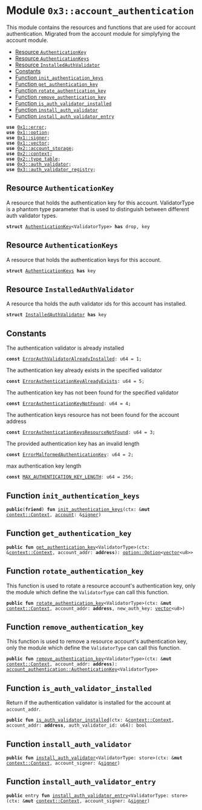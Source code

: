 
<a name="0x3_account_authentication"></a>

# Module `0x3::account_authentication`

This module contains the resources and functions that are used for account authentication.
Migrated from the account module for simplyfying the account module.


-  [Resource `AuthenticationKey`](#0x3_account_authentication_AuthenticationKey)
-  [Resource `AuthenticationKeys`](#0x3_account_authentication_AuthenticationKeys)
-  [Resource `InstalledAuthValidator`](#0x3_account_authentication_InstalledAuthValidator)
-  [Constants](#@Constants_0)
-  [Function `init_authentication_keys`](#0x3_account_authentication_init_authentication_keys)
-  [Function `get_authentication_key`](#0x3_account_authentication_get_authentication_key)
-  [Function `rotate_authentication_key`](#0x3_account_authentication_rotate_authentication_key)
-  [Function `remove_authentication_key`](#0x3_account_authentication_remove_authentication_key)
-  [Function `is_auth_validator_installed`](#0x3_account_authentication_is_auth_validator_installed)
-  [Function `install_auth_validator`](#0x3_account_authentication_install_auth_validator)
-  [Function `install_auth_validator_entry`](#0x3_account_authentication_install_auth_validator_entry)


<pre><code><b>use</b> <a href="">0x1::error</a>;
<b>use</b> <a href="">0x1::option</a>;
<b>use</b> <a href="">0x1::signer</a>;
<b>use</b> <a href="">0x1::vector</a>;
<b>use</b> <a href="">0x2::account_storage</a>;
<b>use</b> <a href="">0x2::context</a>;
<b>use</b> <a href="">0x2::type_table</a>;
<b>use</b> <a href="auth_validator.md#0x3_auth_validator">0x3::auth_validator</a>;
<b>use</b> <a href="auth_validator_registry.md#0x3_auth_validator_registry">0x3::auth_validator_registry</a>;
</code></pre>



<a name="0x3_account_authentication_AuthenticationKey"></a>

## Resource `AuthenticationKey`

A resource that holds the authentication key for this account.
ValidatorType is a phantom type parameter that is used to distinguish between different auth validator types.


<pre><code><b>struct</b> <a href="account_authentication.md#0x3_account_authentication_AuthenticationKey">AuthenticationKey</a>&lt;ValidatorType&gt; <b>has</b> drop, key
</code></pre>



<a name="0x3_account_authentication_AuthenticationKeys"></a>

## Resource `AuthenticationKeys`

A resource that holds the authentication keys for this account.


<pre><code><b>struct</b> <a href="account_authentication.md#0x3_account_authentication_AuthenticationKeys">AuthenticationKeys</a> <b>has</b> key
</code></pre>



<a name="0x3_account_authentication_InstalledAuthValidator"></a>

## Resource `InstalledAuthValidator`

A resource tha holds the auth validator ids for this account has installed.


<pre><code><b>struct</b> <a href="account_authentication.md#0x3_account_authentication_InstalledAuthValidator">InstalledAuthValidator</a> <b>has</b> key
</code></pre>



<a name="@Constants_0"></a>

## Constants


<a name="0x3_account_authentication_ErrorAuthValidatorAlreadyInstalled"></a>

The authentication validator is already installed


<pre><code><b>const</b> <a href="account_authentication.md#0x3_account_authentication_ErrorAuthValidatorAlreadyInstalled">ErrorAuthValidatorAlreadyInstalled</a>: u64 = 1;
</code></pre>



<a name="0x3_account_authentication_ErrorAuthenticationKeyAlreadyExists"></a>

The authentication key already exists in the specified validator


<pre><code><b>const</b> <a href="account_authentication.md#0x3_account_authentication_ErrorAuthenticationKeyAlreadyExists">ErrorAuthenticationKeyAlreadyExists</a>: u64 = 5;
</code></pre>



<a name="0x3_account_authentication_ErrorAuthenticationKeyNotFound"></a>

The authentication key has not been found for the specified validator


<pre><code><b>const</b> <a href="account_authentication.md#0x3_account_authentication_ErrorAuthenticationKeyNotFound">ErrorAuthenticationKeyNotFound</a>: u64 = 4;
</code></pre>



<a name="0x3_account_authentication_ErrorAuthenticationKeysResourceNotFound"></a>

The authentication keys resource has not been found for the account address


<pre><code><b>const</b> <a href="account_authentication.md#0x3_account_authentication_ErrorAuthenticationKeysResourceNotFound">ErrorAuthenticationKeysResourceNotFound</a>: u64 = 3;
</code></pre>



<a name="0x3_account_authentication_ErrorMalformedAuthenticationKey"></a>

The provided authentication key has an invalid length


<pre><code><b>const</b> <a href="account_authentication.md#0x3_account_authentication_ErrorMalformedAuthenticationKey">ErrorMalformedAuthenticationKey</a>: u64 = 2;
</code></pre>



<a name="0x3_account_authentication_MAX_AUTHENTICATION_KEY_LENGTH"></a>

max authentication key length


<pre><code><b>const</b> <a href="account_authentication.md#0x3_account_authentication_MAX_AUTHENTICATION_KEY_LENGTH">MAX_AUTHENTICATION_KEY_LENGTH</a>: u64 = 256;
</code></pre>



<a name="0x3_account_authentication_init_authentication_keys"></a>

## Function `init_authentication_keys`



<pre><code><b>public</b>(<b>friend</b>) <b>fun</b> <a href="account_authentication.md#0x3_account_authentication_init_authentication_keys">init_authentication_keys</a>(ctx: &<b>mut</b> <a href="_Context">context::Context</a>, <a href="account.md#0x3_account">account</a>: &<a href="">signer</a>)
</code></pre>



<a name="0x3_account_authentication_get_authentication_key"></a>

## Function `get_authentication_key`



<pre><code><b>public</b> <b>fun</b> <a href="account_authentication.md#0x3_account_authentication_get_authentication_key">get_authentication_key</a>&lt;ValidatorType&gt;(ctx: &<a href="_Context">context::Context</a>, account_addr: <b>address</b>): <a href="_Option">option::Option</a>&lt;<a href="">vector</a>&lt;u8&gt;&gt;
</code></pre>



<a name="0x3_account_authentication_rotate_authentication_key"></a>

## Function `rotate_authentication_key`

This function is used to rotate a resource account's authentication key, only the module which define the <code>ValidatorType</code> can call this function.


<pre><code><b>public</b> <b>fun</b> <a href="account_authentication.md#0x3_account_authentication_rotate_authentication_key">rotate_authentication_key</a>&lt;ValidatorType&gt;(ctx: &<b>mut</b> <a href="_Context">context::Context</a>, account_addr: <b>address</b>, new_auth_key: <a href="">vector</a>&lt;u8&gt;)
</code></pre>



<a name="0x3_account_authentication_remove_authentication_key"></a>

## Function `remove_authentication_key`

This function is used to remove a resource account's authentication key, only the module which define the <code>ValidatorType</code> can call this function.


<pre><code><b>public</b> <b>fun</b> <a href="account_authentication.md#0x3_account_authentication_remove_authentication_key">remove_authentication_key</a>&lt;ValidatorType&gt;(ctx: &<b>mut</b> <a href="_Context">context::Context</a>, account_addr: <b>address</b>): <a href="account_authentication.md#0x3_account_authentication_AuthenticationKey">account_authentication::AuthenticationKey</a>&lt;ValidatorType&gt;
</code></pre>



<a name="0x3_account_authentication_is_auth_validator_installed"></a>

## Function `is_auth_validator_installed`

Return if the authentication validator is installed for the account at <code>account_addr</code>.


<pre><code><b>public</b> <b>fun</b> <a href="account_authentication.md#0x3_account_authentication_is_auth_validator_installed">is_auth_validator_installed</a>(ctx: &<a href="_Context">context::Context</a>, account_addr: <b>address</b>, auth_validator_id: u64): bool
</code></pre>



<a name="0x3_account_authentication_install_auth_validator"></a>

## Function `install_auth_validator`



<pre><code><b>public</b> <b>fun</b> <a href="account_authentication.md#0x3_account_authentication_install_auth_validator">install_auth_validator</a>&lt;ValidatorType: store&gt;(ctx: &<b>mut</b> <a href="_Context">context::Context</a>, account_signer: &<a href="">signer</a>)
</code></pre>



<a name="0x3_account_authentication_install_auth_validator_entry"></a>

## Function `install_auth_validator_entry`



<pre><code><b>public</b> entry <b>fun</b> <a href="account_authentication.md#0x3_account_authentication_install_auth_validator_entry">install_auth_validator_entry</a>&lt;ValidatorType: store&gt;(ctx: &<b>mut</b> <a href="_Context">context::Context</a>, account_signer: &<a href="">signer</a>)
</code></pre>
